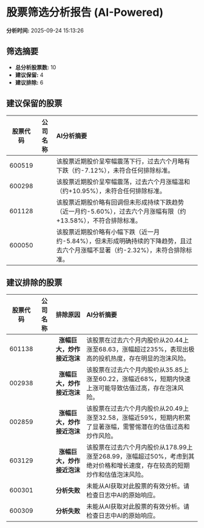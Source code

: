 # 股票筛选分析报告 (AI-Powered)

**分析时间:** 2025-09-24 15:13:26

## 筛选摘要

- **总分析股票数:** 10
- **建议保留:** 4
- **建议排除:** 6

## 建议保留的股票

| 股票代码 | 公司名称 | AI分析摘要 |
|:---:|:---:|:---|
| 600519 |  | 该股票近期股价呈窄幅震荡下行，过去六个月略有下跌（约-7.12%），未符合任何排除标准。 |
| 600298 |  | 该股票近期股价呈窄幅震荡，过去六个月涨幅温和（约+10.95%），未符合任何排除标准。 |
| 601128 |  | 该股票近期股价略有回调但未形成持续下跌趋势（近一月约-5.60%），过去六个月涨幅有限（约+13.58%），不符合排除标准。 |
| 600050 |  | 该股票近期股价略有小幅下跌（近一月约-5.84%），但未形成明确持续的下降趋势，且过去六个月涨幅不显著（约-2.32%），未符合排除标准。 |

## 建议排除的股票

| 股票代码 | 公司名称 | 排除原因 | AI分析摘要 |
|:---:|:---:|:---:|:---|
| 601138 |  | **涨幅巨大，炒作接近泡沫** | 该股票在过去六个月内股价从20.44上涨至68.63，涨幅超过235%，表现出极高的投机热度，存在明显的泡沫风险。 |
| 002938 |  | **涨幅巨大，炒作接近泡沫** | 该股票在过去六个月内股价从35.85上涨至60.22，涨幅近68%，短期内快速上涨可能导致估值过高，存在泡沫风险。 |
| 002859 |  | **涨幅巨大，炒作接近泡沫** | 该股票在过去六个月内股价从20.49上涨至32.58，涨幅近59%，短期内积累了显著涨幅，需警惕潜在的估值过高和炒作风险。 |
| 603129 |  | **涨幅巨大，炒作接近泡沫** | 该股票在过去六个月内股价从178.99上涨至268.99，涨幅超过50%，考虑到其绝对价格和增长速度，存在较高的短期炒作和估值泡沫风险。 |
| 600301 |  | **分析失败** | 未能从AI获取对此股票的有效分析。请检查日志中AI的原始响应。 |
| 600309 |  | **分析失败** | 未能从AI获取对此股票的有效分析。请检查日志中AI的原始响应。 |
